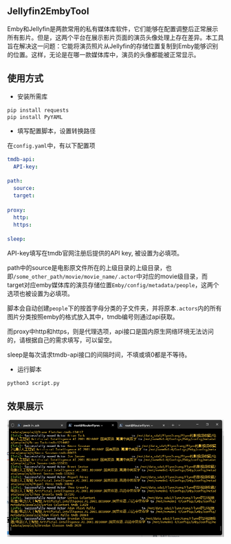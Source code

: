 ## Jellyfin2EmbyTool

Emby和Jellyfin是两款常用的私有媒体库软件，它们能够在配置调整后正常展示所有影片。但是，这两个平台在展示影片页面的演员头像处理上存在差异。本工具旨在解决这一问题：它能将演员照片从Jellyfin的存储位置复制到Emby能够识别的位置。这样，无论是在哪一款媒体库中，演员的头像都能被正常显示。

## 使用方式

- 安装所需库
```
pip install requests
pip install PyYAML
```

- 填写配置脚本，设置转换路径

在`config.yaml`中，有以下配置项

```yaml
tmdb-api:
  API-key: 

path:
  source: 
  target: 

proxy: 
  http: 
  https: 

sleep: 
```

API-key填写在tmdb官网注册后提供的API key, 被设置为必填项。

path中的source是电影原文件所在的上级目录的上级目录，也即`/some_other_path/movie/movie_name/.actor`中对应的movie级目录，而target对应emby媒体库的演员存储位置`Emby/config/metadata/people`，这两个选项也被设置为必填项。

脚本会自动创建`people`下的按首字母分类的子文件夹，并将原本`.actors`内的所有图片分类按照emby的格式放入其中，tmdb编号则通过api获取。

而proxy中http和https，则是代理选项，api接口是国内原生网络环境无法访问的，请根据自己的需求填写，可以留空。

sleep是每次请求tmdb-api接口的间隔时间，不填或填0都是不等待。

- 运行脚本

```sh
python3 script.py
```

## 效果展示

![Alt text](img/e8fc79a0d50df05fad1ba039b7a489d.png)